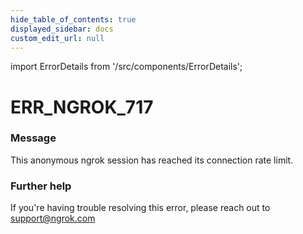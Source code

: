 ```yaml
---
hide_table_of_contents: true
displayed_sidebar: docs
custom_edit_url: null
---
```


import ErrorDetails from '/src/components/ErrorDetails';

# ERR_NGROK_717

### Message
This anonymous ngrok session has reached its connection rate limit.

### Further help
If you're having trouble resolving this error, please reach out to [support@ngrok.com](mailto:support@ngrok.com?subject=Help%20with%20ERR_NGROK_717)

<ErrorDetails error='err_ngrok_717' />
